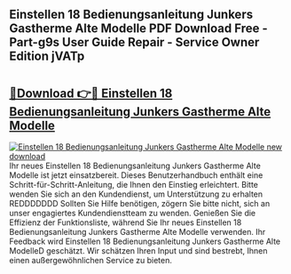 ## Einstellen 18 Bedienungsanleitung Junkers Gastherme Alte Modelle PDF Download Free - Part-g9s User Guide Repair - Service Owner Edition jVATp

# <h2><a href="http://df2a68.blite.top/?on=Einstellen+18+Bedienungsanleitung+Junkers+Gastherme+Alte+Modelle">🔗Download 👉🔴 Einstellen 18 Bedienungsanleitung Junkers Gastherme Alte Modelle</a></h2>

[![Einstellen 18 Bedienungsanleitung Junkers Gastherme Alte Modelle new download](https://i.imgur.com/lujVjoI.png)](http://df2a68.blite.top/?on=Einstellen+18+Bedienungsanleitung+Junkers+Gastherme+Alte+Modelle)
Ihr neues Einstellen 18 Bedienungsanleitung Junkers Gastherme Alte Modelle ist jetzt einsatzbereit. Dieses Benutzerhandbuch enthält eine Schritt-für-Schritt-Anleitung, die Ihnen den Einstieg erleichtert. Bitte wenden Sie sich an den Kundendienst, um Unterstützung zu erhalten REDDDDDDD Sollten Sie Hilfe benötigen, zögern Sie bitte nicht, sich an unser engagiertes Kundendienstteam zu wenden. Genießen Sie die Effizienz der Funktionsliste, während Sie Ihr neues Einstellen 18 Bedienungsanleitung Junkers Gastherme Alte Modelle verwenden. Ihr Feedback wird Einstellen 18 Bedienungsanleitung Junkers Gastherme Alte ModelleD geschätzt. Wir schätzen Ihren Input und sind bestrebt, Ihnen einen außergewöhnlichen Service zu bieten.
